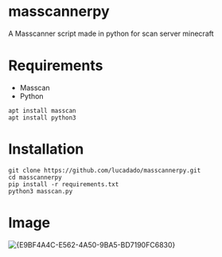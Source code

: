 # masscannerpy
A Masscanner script made in python for scan server minecraft

# Requirements
- Masscan
- Python
```
apt install masscan
apt install python3
```

# Installation
```
git clone https://github.com/lucadado/masscannerpy.git
cd masscannerpy
pip install -r requirements.txt
python3 masscan.py
```

# Image
![{E9BF4A4C-E562-4A50-9BA5-BD7190FC6830}](https://github.com/user-attachments/assets/18afb0c4-4b47-41a0-bee3-36e9235f4a9f)


